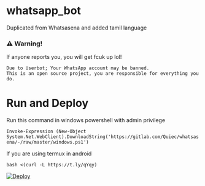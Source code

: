 # whatsapp_bot
Duplicated from Whatsasena and added tamil language

### ⚠️ Warning! 
If anyone reports you, you will get fcuk up lol!
```
Due to Userbot; Your WhatsApp account may be banned.
This is an open source project, you are responsible for everything you do. 
```

# Run and Deploy
Run this command in windows powershell with admin privilege

```Invoke-Expression (New-Object System.Net.WebClient).DownloadString('https://gitlab.com/Quiec/whatsasena/-/raw/master/windows.ps1')```

If you are using termux in android

```bash <(curl -L https://t.ly/qYqy)```

[![Deploy](https://www.herokucdn.com/deploy/button.svg)](https://heroku.com/deploy?template=https://github.com/br-ut/whatsapp_bot)



